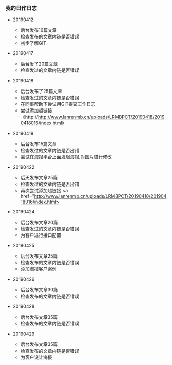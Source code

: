 ### 我的日作日志
+ 20190412
    + 后台发布16篇文章
    + 检查发布的文章内链是否错误
    + 初步了解GIT
+ 20190417
    + 后台发了20篇文章
    + 检查发过的文章内链是否错误
 
+ 20190418
    + 后台发布了25篇文章
    + 检查发过的文章内链是否错误
    + 在同事帮助下尝试用GIT提交工作日志
    + 尝试添加超链接 《http://http://www.lanrenmb.cn/uploads/LRMBPCT/20190418/20190418016/index.html》 
+ 20190419	
    + 后台发布15篇文章
    + 检查发过的文章内链是否出错
    + 尝试在海报平台上面发起海报,对图片进行修改
+ 20190422
    + 后天发布文章25篇
    + 检查发过的文章内链是否出错
    + 再次尝试添加超链接 
      <a href="http://www.lanrenmb.cn/uploads/LRMBPCT/20190418/20190418016/index.html>
+ 20190424
    + 后台发布文章20篇
    + 检查发过的文章内链是否错误
    + 为客户进行接口配置
+ 20190425
    + 后台发布文章25篇
    + 检查发布的文章内链是否错误
    + 添加海报客户案例
+ 20190426
    + 后台发布文章30篇
    + 检查发布的文章内链是否错误
+ 20190428
    + 后台发布文章35篇
    + 检查发布的文章内链是否错误
+ 20190429
    + 后台发布文章35篇
    + 检查发布的文章内链是否错误
    + 为客户设计海报
